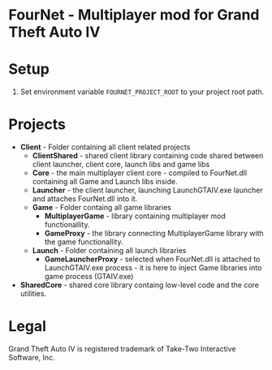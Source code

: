 FourNet - Multiplayer mod for Grand Theft Auto IV
==========================

# Setup

1. Set environment variable `FOURNET_PROJECT_ROOT` to your project root path.

# Projects

* **Client** - Folder containing all client related projects
	* **ClientShared** - shared client library containing code shared between client launcher, client core, launch libs and game libs
	* **Core** - the main multiplayer client core - compiled to FourNet.dll containing all Game and Launch libs inside.
	* **Launcher** - the client launcher, launching LaunchGTAIV.exe launcher and attaches FourNet.dll into it.
	* **Game** - Folder containg all game libraries
		* **MultiplayerGame** - library containing multiplayer mod functionallity.
		* **GameProxy** - the library connecting MultiplayerGame library with the game functionallity.
	* **Launch** - Folder containing all launch libraries
		* **GameLauncherProxy** - selected when FourNet.dll is attached to LaunchGTAIV.exe process - it is here to inject Game libraries into game process (GTAIV.exe)
* **SharedCore** - shared core library containg low-level code and the core utilities.

# Legal

Grand Theft Auto IV is registered trademark of Take-Two Interactive Software, Inc. 